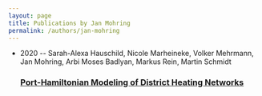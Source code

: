 ```yaml
---
layout: page
title: Publications by Jan Mohring
permalink: /authors/jan-mohring
---
```


<ul class="post-list">
<li><span class='post-meta'>2020 -- Sarah-Alexa Hauschild, Nicole Marheineke, Volker Mehrmann, Jan Mohring, Arbi Moses Badlyan, Markus Rein, Martin Schmidt</span><h3><a class='post-link' href="{{ site.baseurl }}/port-hamiltonian-modeling-of-district-heating-networks">Port-Hamiltonian Modeling of District Heating Networks</a></h3></li>

</ul>
